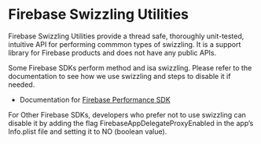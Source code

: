 # Firebase Swizzling Utilities

Firebase Swizzling Utilities provide a thread safe, thoroughly unit-tested,
intuitive API for performing commmon types of swizzling. It is a support library
for Firebase products and does not have any public APIs.

Some Firebase SDKs perform method and isa swizzling. Please refer to the
documentation to see how we use swizzling and steps to disable it if needed.

* Documentation for [Firebase Performance SDK](https://firebase.google.com/docs/reference/swift/firebaseperformance/api/reference/Classes/Performance#/c:objc(cs)Performance(py)instrumentationEnabled)

For Other Firebase SDKs, developers who prefer not to use swizzling can disable
it by adding the flag FirebaseAppDelegateProxyEnabled in the app’s Info.plist
file and setting it to NO (boolean value).
